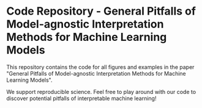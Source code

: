 # Code Repository - General Pitfalls of Model-agnostic Interpretation Methods for Machine Learning Models
This repository contains the code for all figures and examples in the paper "General Pitfalls of Model-agnostic Interpretation Methods for Machine Learning Models".

We support reproducible science. Feel free to play around with our code to discover potential pitfalls of interpretable machine learning!
